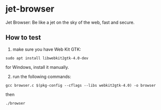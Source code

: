 # jet-browser
Jet Browser: Be like a jet on the sky of the web, fast and secure.

## How to test


1. make sure you have Web Kit GTK:

```
sudo apt install libwebkit2gtk-4.0-dev
```

for Windows, install it manually.

2. run the following commands:

```
gcc browser.c $(pkg-config --cflags --libs webkit2gtk-4.0) -o browser
```
then
```
./browser
```
